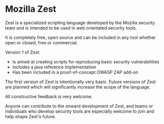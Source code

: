 Mozilla Zest
============

Zest is a specialized scripting language developed by the Mozilla security team and is intended to be used in 
web orientated security tools.

It is completely free, open source and can be included in any tool whether open or closed, free or commercial.

Version 1 of Zest:
* Is aimed at creating scripts for reproducing basic security vulnerabilities
* Includes a java reference implementation
* Has been included in a proof-of-concept OWASP ZAP add-on

The first version of Zest is intentionally very basic.
Future versions of Zest are planned which will significantly increase the scope of the language.

All constructive feedback is very welcome.

Anyone can contribute to the onward development of Zest, and teams or individuals who develop security tools are 
especially welcome to join and help shape Zest's future.
